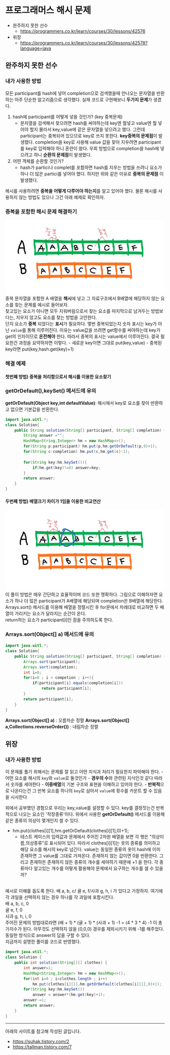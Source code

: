 # 프로그래머스 해시 문제 
- 완주하지 못한 선수
    - https://programmers.co.kr/learn/courses/30/lessons/42576
- 위장
    - https://programmers.co.kr/learn/courses/30/lessons/42578?language=java

## 완주하지 못한 선수
### 내가 사용한 방법
모든 participant를 hash에 넣어 completion으로 검색했을때 안나오는 문자열을 반환하는 아주 단순한 알고리즘으로 생각했다. 실제 코드로 구현해보니 **두가지 문제**가 생겼다.
1. hash에 participant를 어떻게 넣을 것인가? (key 중복문제)
    - 문자열을 검색해서 찾으려면 hash를 써야하는데 key엔 뭘넣고 value엔 뭘 넣어야 할지 몰라서 key,value에 같은 문자열을 넣으려고 했다. 그런데 participant는 중복되어 있으므로 key로 쓰지 못한다. **key중복의 문제점**이 발생했다. completion을 key로 사용해 value 값을 찾아 지우려면 participant를 key로 입력해야 하니 혼란이 왔다. 우회 방법으로 completion을 hash에 넣으려고 하니 **순환의 문제점**이 발생했다.
2. 어떤 객체를 순환할 것인가?
    - hash가 partici나 complet를 포함하면 hash를 지우는 방법을 쓰려니 요소가 하나 더 많은 partici를 넣어야 했다. 하지만 위와 같은 이유로 **중복의 문제점** 이 발생했다.

해시를 사용하려면 **중복을 어떻게 다루어야 하는지**를 알고 있어야 했다. 물론 해시를 사용하지 않는 방법도 있으나 그건 아래 예제로 확인하자.

### 중복을 포함한 해시 문제 해결하기
![img load fail](./imgs/sameArrays.JPG)
중복 문자열을 포함한 A 배열을 **해시**에 넣고 그 자료구조에서 B배열에 해당하지 않는 요소를 찾는 문제를 예시로 들어보자.<br> 찾고있는 요소가 아니면 모두 지워버림으로서 찾는 요소를 마지막으로 남겨두는 방법보다는, 지우지 않고도 요소를 찾는 방법을 고안한다.<br> 단지 요소가 **중복** 되었다는 **표시**가 필요하다. 몇번 중복되었는지 숫자 표시는 key가 아닌 <code>value</code>를 통해 이루어진다. 이유는 value값을 쓰려면 get함수를 써야하는데 key가 get의 인자이므로 **온전해야** 한다. 따라서 중복의 표시는 value에서 이루어진다. 결국 필요한건 과정을 요약하자면 이렇다.
    - 새로운 key이면 그대로 put(key,value)
    - 중복된 key라면 put(key,hash.get(key)+1)

### 해결 예제
#### 첫번째 방법) 중복을 처리함으로서 해시를 이용한 요소찾기
### getOrDefault(),keySet() 메서드에 유의

 **getOrDefault(Object key,int defaultValue)**: 해시에서 key로 요소를 찾아 반환하고 없으면 기본값을 반환한다.
 
```java
import java.uitl.*;
class Solution{
    public String solution(String[] participant, String[] completion) {
        String answer ="";
        HashMap<String,Integer> hm = new HashMap<>();
        for(String p:participant) hm.put(p,hm.getOrDefault(p,0)+1);
        for(String c:completion) hm.put(c,hm.get(c)-1);

        for(String key:hm.keySet()){
            if(hm.get(key)!=0) answer=key;
        }
        return answer;
    }
}
```


#### 두번째 방법) 배열크기 차이가 1임을 이용한 비교연산
![img load fail](imgs/sameArrays2.JPG)
이 풀이 방법은 매우 간단하고 효율적이며 코드 또한 명확하다. 그림으로 이해하자면 요소가 하나 더 많은 participant가 A배열에 해당되며 completion은 B배열에 해당한다. Arrays.sort() 메서드를 이용해 배열을 정렬시킨 후 for문에서 차례대로 비교하면 두 배열이 가리키는 요소가 달라지는 순간이 온다. <br>
return하는 요소가 participant[i]인 점을 주의하도록 한다.
### Arrays.sort(Object[] a) 메서드에 유의
```java
import java.uitl.*;
class Solution{
    public String solution(String[] participant, String[] completion) {
        Arrays.sort(participant);
        Arrays.sort(completion);
        int i=0;
        for(i=0 ; i	< competion ; i++){
            if(participant[i].equals(completion[i]))
                return participant[i];
        }
        return participant[i];
    }
}
```

**Arrays.sort(Object[] a)** : 오름차순 정렬
**Arrays.sort(Object[] a,Collections.reverseOrder())** : 내림차순 정렬


## 위장
### 내가 사용한 방법
이 문제를 풀기 위해서는 문제를 잘 읽고 어떤 지식과 처리가 필요한지 파악해야 한다.
    - 어떤 요소를 해시의 <code>key</code>와 <code>value</code>로 둘것인가
    - **경우의 수**와 관련된 지식인것 같다 따라서 숫자를 세야한다
    - **이중배열**의 기본 구조와 표현을 이해하고 있어야 한다.
    - **반복적**으로 나온다는건 그 반복 요소를 하나의 <code>key</code>로 삼아서 <code>value</code>에 횟수를 카운트 할 수 있음을 시사한다

위에서 공부했던 경험으로 우리는 key,value를 설정할 수 있다. key를 결정짓는건 반복적으로 나오는 요소인 '착장종류'이다. 위에서 사용한 **getOrDefault()** 메서드를 이용해 같은 종류의 의상이 몇개인지 셀 수 있다. <br>
- hm.put(clothes[i][1],hm.getOrDefault(clothes[i][1],0)+1);
    - 테스트 케이스의 입력값과 문제에서 주어진 2차원 배열을 보면 각 행은 "의상이름,의상종류"로 표시되어 있다. 따라서 clothes[i][1]는 옷의 종류를 의미하고 해당 요소를 해시의 key로 넘긴다. value는 동일한 종류의 옷이 hash에 이미 존재하면 그 value를 그대로 가져온다. 존재하지 않는 값이면 0을 반환한다. 그리고 존재하든 존재하지 않든 종류의 개수를 세야하기 때문에 +1 을 한다. 
각 종류마다 알고있는 개수를 어떻게 활용해야 문제에서 요구하는 개수를 셀 수 있을까?<br><br>

예시로 이해를 돕도록 한다. 배 a, b, c/ 귤 e, f/사과 g, h, i 가 있다고 가정하자. 여기에 각 과일을 선택하지 않는 경우 하나를 각 과일에 포함시킨다.<br>
배 a, b, c, 0 <br>
귤 e, f, 0 <br>
사과 g, h, i, 0 <br> 
주어진 문제의 방법대로라면 (배 + 1) * (귤 + 1) * (사과 + 1) -1 = (4 * 3 * 4) -1 이 총 가지수가 된다. 아무것도 선택하지 않을 (0,0,0) 경우를 제외시키기 위해 -1를 해주었다. 동일한 방식으로 answer의 답을 구할 수 있다. <br>
지금까지 설명한 풀이를 코드로 반영했다. 

```java
import java.util.*;
class Solution {
    public int solution(String[][] clothes) {
        int answer=1;
        HashMap<String,Integer> hm = new HashMap<>();
        for(int i=0 ; i<clothes.length ; i++)
            hm.put(clothes[i][1],hm.getOrDefault(clothes[i][1],0)+1);
        for(String key:hm.keySet())
            answer = answer*(hm.get(key)+1);
        answer-=1;
        return answer;
    }
}
```


---
아래의 사이트를 참고해 작성된 글입니다.
- https://suhak.tistory.com/2
- https://tallman.tistory.com/7